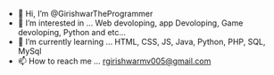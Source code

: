 - 👋 Hi, I’m @GirishwarTheProgrammer
- 👀 I’m interested in ... Web devoloping, app Devoloping, Game devoloping, Python and etc...
- 🌱 I’m currently learning ... HTML, CSS, JS, Java, Python, PHP, SQL, MySql
- 📫 How to reach me ... rgirishwarmv005@gmail.com

<!---
GirishwarTheProgrammer/GirishwarTheProgrammer is a ✨ special ✨ repository because its `README.md` (this file) appears on your GitHub profile.
You can click the Preview link to take a look at your changes.
--->
